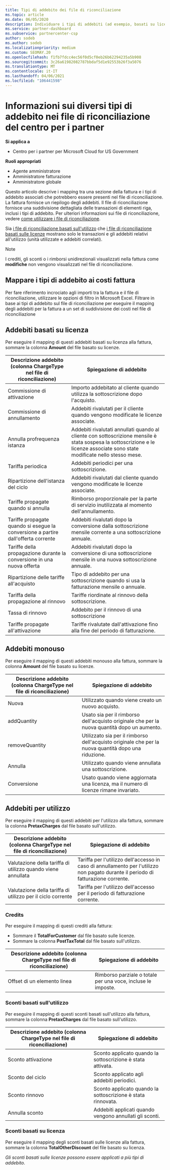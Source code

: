 ```yaml
---
title: Tipi di addebito dei file di riconciliazione
ms.topic: article
ms.date: 06/05/2020
description: Individuare i tipi di addebiti (ad esempio, basati su licenza, utilizzo e una volta), crediti e sconti nei file di riconciliazione del centro per i partner.
ms.service: partner-dashboard
ms.subservice: partnercenter-csp
author: sodeb
ms.author: sodeb
ms.localizationpriority: medium
ms.custom: SEOMAY.20
ms.openlocfilehash: f1fb7fdcc4ec56f0d5cf0eb26b62294235a5b908
ms.sourcegitcommit: 3c26a61982082787bbdaf5d1e92553b26f3a5076
ms.translationtype: MT
ms.contentlocale: it-IT
ms.lasthandoff: 04/06/2021
ms.locfileid: "106441598"
---
```

# <a name="understand-the-different-charge-types-in-partner-center-reconciliation-files"></a>Informazioni sui diversi tipi di addebito nei file di riconciliazione del centro per i partner

**Si applica a**

- Centro per i partner per Microsoft Cloud for US Government

**Ruoli appropriati**

- Agente amministratore
- Amministratore fatturazione
- Amministratore globale

Questo articolo descrive i mapping tra una sezione della fattura e i tipi di addebito associati che potrebbero essere presenti nel file di riconciliazione. La fattura fornisce un riepilogo degli addebiti. Il file di riconciliazione fornisce una suddivisione dettagliata delle transazioni di elementi riga, inclusi i tipi di addebito. Per ulteriori informazioni sui file di riconciliazione, vedere [come utilizzare i file di riconciliazione](use-the-reconciliation-files.md).

Sia [i file di riconciliazione basati sull'utilizzo](usage-based-recon-files.md) che [i file di riconciliazione basati sulle licenze](license-based-recon-files.md) mostrano solo le transazioni e gli addebiti relativi all'utilizzo (unità utilizzate e addebiti correlati).

> [!NOTE]
> I crediti, gli sconti o i rimborsi unidirezionali visualizzati nella fattura come **modifiche** non vengono visualizzati nel file di riconciliazione.

## <a name="map-charge-types-to-invoice-charges"></a>Mappare i tipi di addebito ai costi fattura

Per fare riferimento incrociato agli importi tra la fattura e il file di riconciliazione, utilizzare le opzioni di filtro in Microsoft Excel. Filtrare in base ai tipi di addebito sul file di riconciliazione per eseguire il mapping degli addebiti per la fattura a un set di suddivisione dei costi nel file di riconciliazione

## <a name="license-based-charges"></a>Addebiti basati su licenza

Per eseguire il mapping di questi addebiti basati su licenza alla fattura, sommare la colonna **Amount** del file basato su licenze.

| Descrizione addebito (colonna ChargeType nel file di riconciliazione) | Spiegazione di addebito |
| ------------------------------------------------------------- | ------------------ |
| Commissione di attivazione | Importo addebitato al cliente quando utilizza la sottoscrizione dopo l'acquisto. |
| Commissione di annullamento | Addebiti rivalutati per il cliente quando vengono modificate le licenze associate. |
| Annulla profrequenza istanza | Addebiti rivalutati annullati quando al cliente con sottoscrizione mensile è stata sospesa la sottoscrizione e le licenze associate sono state modificate nello stesso mese. |
| Tariffa periodica | Addebiti periodici per una sottoscrizione. |
| Ripartizione dell'istanza del ciclo | Addebiti rivalutati dal cliente quando vengono modificate le licenze associate. |
| Tariffe propagate quando si annulla | Rimborso proporzionale per la parte di servizio inutilizzata al momento dell'annullamento. |
| Tariffe propagate quando si esegue la conversione a partire dall'offerta corrente | Addebiti rivalutati dopo la conversione dalla sottoscrizione mensile corrente a una sottoscrizione annuale. |
| Tariffe della propagazione durante la conversione in una nuova offerta | Addebiti rivalutati dopo la conversione di una sottoscrizione mensile in una nuova sottoscrizione annuale. |
| Ripartizione delle tariffe all'acquisto | Tipo di addebito per una sottoscrizione quando si usa la fatturazione mensile o annuale. |
| Tariffa della propagazione al rinnovo | Tariffe riordinate al rinnovo della sottoscrizione. |
| Tassa di rinnovo | Addebito per il rinnovo di una sottoscrizione |
| Tariffe propagate all'attivazione | Tariffe rivalutate dall'attivazione fino alla fine del periodo di fatturazione. |

## <a name="one-time-charges"></a>Addebiti monouso

Per eseguire il mapping di questi addebiti monouso alla fattura, sommare la colonna **Amount** del file basato su licenze.

| Descrizione addebito (colonna ChargeType nel file di riconciliazione) | Spiegazione di addebito |
| ------------------------------------------------------------- | ------------------ |
| Nuova | Utilizzato quando viene creato un nuovo acquisto. |
| addQuantity | Usato sia per il rimborso dell'acquisto originale che per la nuova quantità dopo un aumento. |
| removeQuantity | Utilizzato sia per il rimborso dell'acquisto originale che per la nuova quantità dopo una riduzione. |
| Annulla | Utilizzato quando viene annullata una sottoscrizione. |
| Conversione | Usato quando viene aggiornata una licenza, ma il numero di licenze rimane invariato. |

## <a name="usage-charges"></a>Addebiti per utilizzo

Per eseguire il mapping di questi addebiti per l'utilizzo alla fattura, sommare la colonna **PretaxCharges** dal file basato sull'utilizzo.

| Descrizione addebito (colonna ChargeType nel file di riconciliazione) | Spiegazione di addebito |
| ------------------------------------------------------------- | ------------------ |
| Valutazione della tariffa di utilizzo quando viene annullata | Tariffa per l'utilizzo dell'accesso in caso di annullamento per l'utilizzo non pagato durante il periodo di fatturazione corrente. |
| Valutazione della tariffa di utilizzo per il ciclo corrente | Tariffa per l'utilizzo dell'accesso per il periodo di fatturazione corrente. |

### <a name="credits"></a>Credits

Per eseguire il mapping di questi crediti alla fattura:

- Sommare il **TotalForCustomer** dal file basato sulle licenze.
- Sommare la colonna **PostTaxTotal** dal file basato sull'utilizzo.

| Descrizione addebito (colonna ChargeType nel file di riconciliazione) | Spiegazione di addebito |
| ------------------------------------------------------------- | ------------------ |
| Offset di un elemento linea | Rimborso parziale o totale per una voce, incluse le imposte. |

### <a name="usage-based-discounts"></a>Sconti basati sull'utilizzo

Per eseguire il mapping di questi sconti basati sull'utilizzo alla fattura, sommare la colonna **PretaxCharges** dal file basato sull'utilizzo.

| Descrizione addebito (colonna ChargeType nel file di riconciliazione) | Spiegazione di addebito |
| ------------------------------------------------------------- | ------------------ |
| Sconto attivazione | Sconto applicato quando la sottoscrizione è stata attivata. |
| Sconto del ciclo | Sconto applicato agli addebiti periodici. |
| Sconto rinnovo | Sconto applicato quando la sottoscrizione è stata rinnovata. |
| Annulla sconto | Addebiti applicati quando vengono annullati gli sconti. |

### <a name="license-based-discounts"></a>Sconti basati su licenza

Per eseguire il mapping degli sconti basati sulle licenze alla fattura, sommare la colonna **TotalOtherDiscount** del file basato su licenza.

*Gli sconti basati sulle licenze possono essere applicati a più tipi di addebito.*
